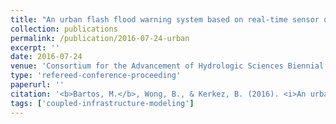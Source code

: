 ```yaml
---
title: "An urban flash flood warning system based on real-time sensor data"
collection: publications
permalink: /publication/2016-07-24-urban
excerpt: ''
date: 2016-07-24
venue: 'Consortium for the Advancement of Hydrologic Sciences Biennial Symposium, Shepherdstown, WV'
type: 'refereed-conference-proceeding'
paperurl: ''
citation: '<b>Bartos, M.</b>, Wong, B., & Kerkez, B. (2016). <i>An urban flash flood warning system based on real-time sensor data</i>. Consortium for the Advancement of Hydrologic Sciences Biennial Symposium, Shepherdstown, WV. [Poster]'
tags: ['coupled-infrastructure-modeling']
---
```

